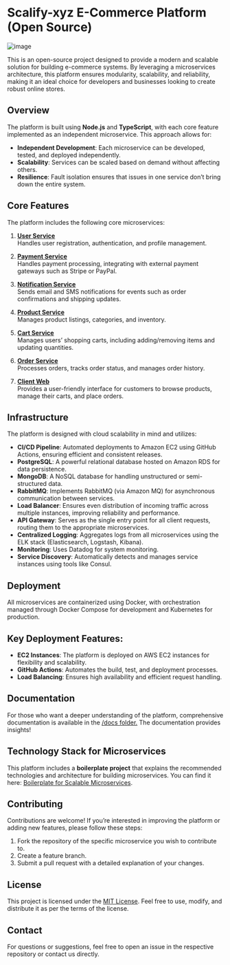 # Scalify-xyz E-Commerce Platform (Open Source)
![image](https://github.com/user-attachments/assets/28b17d45-7084-4bc5-9ba0-aac42347e575)

This is an open-source project designed to provide a modern and scalable solution for building e-commerce systems. By leveraging a microservices architecture, this platform ensures modularity, scalability, and reliability, making it an ideal choice for developers and businesses looking to create robust online stores.

## Overview
The platform is built using **Node.js** and **TypeScript**, with each core feature implemented as an independent microservice. This approach allows for:

- **Independent Development**: Each microservice can be developed, tested, and deployed independently.
- **Scalability**: Services can be scaled based on demand without affecting others.
- **Resilience**: Fault isolation ensures that issues in one service don’t bring down the entire system.


## Core Features

The platform includes the following core microservices:

1. [**User Service**](https://github.com/scalify-xyz/user-microservice)  
   Handles user registration, authentication, and profile management.  

2. [**Payment Service**](https://github.com/scalify-xyz/payment-microservice)  
   Handles payment processing, integrating with external payment gateways such as Stripe or PayPal.  

3. [**Notification Service**](https://github.com/scalify-xyz/notification-microservice)  
   Sends email and SMS notifications for events such as order confirmations and shipping updates.  

4. [**Product Service**](https://github.com/scalify-xyz/product-microservice)  
   Manages product listings, categories, and inventory.  

5. [**Cart Service**](https://github.com/scalify-xyz/cart-microservice)  
   Manages users’ shopping carts, including adding/removing items and updating quantities.  

6. [**Order Service**](https://github.com/scalify-xyz/order-microservice)  
   Processes orders, tracks order status, and manages order history.  
   
7. [**Client Web**](https://github.com/scalify-xyz/frontend-monolithic)  
   Provides a user-friendly interface for customers to browse products, manage their carts, and place orders.  

## Infrastructure

The platform is designed with cloud scalability in mind and utilizes:

- **CI/CD Pipeline**: Automated deployments to Amazon EC2 using GitHub Actions, ensuring efficient and consistent releases.
- **PostgreSQL**: A powerful relational database hosted on Amazon RDS for data persistence.
- **MongoDB**: A NoSQL database for handling unstructured or semi-structured data.
- **RabbitMQ**: Implements RabbitMQ (via Amazon MQ) for asynchronous communication between services.
- **Load Balancer**: Ensures even distribution of incoming traffic across multiple instances, improving reliability and performance.
- **API Gateway**: Serves as the single entry point for all client requests, routing them to the appropriate microservices.
- **Centralized Logging**: Aggregates logs from all microservices using the ELK stack (Elasticsearch, Logstash, Kibana).
- **Monitoring**: Uses Datadog for system monitoring.
- **Service Discovery**: Automatically detects and manages service instances using tools like Consul.

## Deployment
All microservices are containerized using Docker, with orchestration managed through Docker Compose for development and Kubernetes for production.

## Key Deployment Features:
- **EC2 Instances**: The platform is deployed on AWS EC2 instances for flexibility and scalability.
- **GitHub Actions**: Automates the build, test, and deployment processes.
- **Load Balancing**: Ensures high availability and efficient request handling.

## Documentation
For those who want a deeper understanding of the platform, comprehensive documentation is available in the [/docs folder.](https://github.com/scalify-xyz/docs/tree/main/docs) The documentation provides insights!

## Technology Stack for Microservices  
This platform includes a **boilerplate project** that explains the recommended technologies and architecture for building microservices. You can find it here: [Boilerplate for Scalable Microservices](https://github.com/scalify-xyz/boilerplate-microservice).  

## Contributing
Contributions are welcome! If you’re interested in improving the platform or adding new features, please follow these steps:

1. Fork the repository of the specific microservice you wish to contribute to.
2. Create a feature branch.
3. Submit a pull request with a detailed explanation of your changes.

## License
This project is licensed under the [MIT License](LICENSE). Feel free to use, modify, and distribute it as per the terms of the license.

## Contact
For questions or suggestions, feel free to open an issue in the respective repository or contact us directly.
